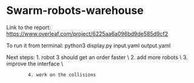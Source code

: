 # Swarm-robots-warehouse
Link to the report: https://www.overleaf.com/project/6225aa6a096bd9de585d9cf2 

To run it from terminal: python3 display.py input.yaml output.yaml

Next steps: 1. robot 3 should get an order faster \\
            2. add more robots \\
            3. improve the interface \\
          
            4. work on the collisions

